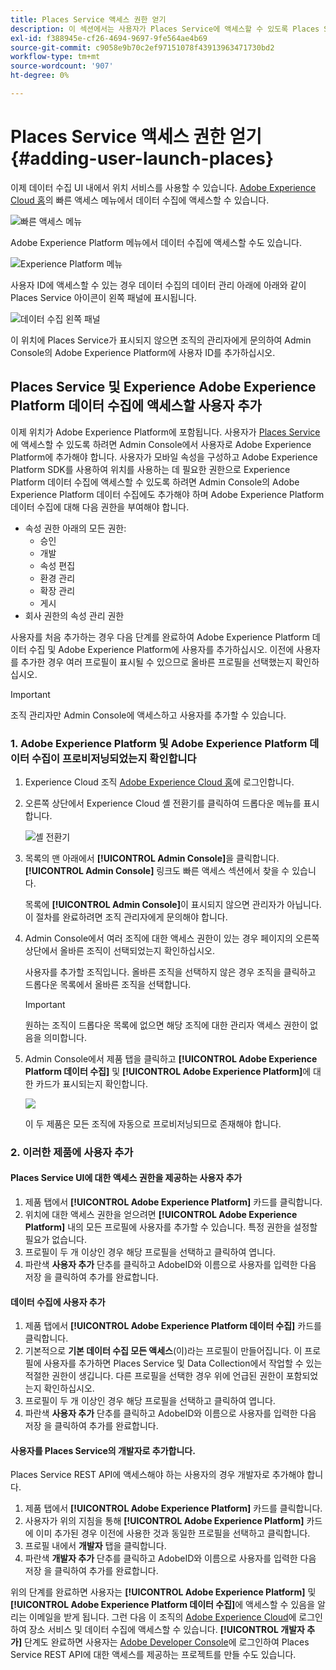 ```yaml
---
title: Places Service 액세스 권한 얻기
description: 이 섹션에서는 사용자가 Places Service에 액세스할 수 있도록 Places Service 및 Experience Platform Launch에 사용자를 추가하는 방법에 대해 설명합니다.
exl-id: f388945e-cf26-4694-9697-9fe564ae4b69
source-git-commit: c9058e9b70c2ef97151078f43913963471730bd2
workflow-type: tm+mt
source-wordcount: '907'
ht-degree: 0%

---
```


# Places Service 액세스 권한 얻기 {#adding-user-launch-places}

이제 데이터 수집 UI 내에서 위치 서비스를 사용할 수 있습니다. [Adobe Experience Cloud 홈](https://experience.adobe.com)의 빠른 액세스 메뉴에서 데이터 수집에 액세스할 수 있습니다.

![빠른 액세스 메뉴](/help/assets/quickaccess.png)

Adobe Experience Platform 메뉴에서 데이터 수집에 액세스할 수도 있습니다.

![Experience Platform 메뉴](/help/assets/solutionaccessmenu.png)

사용자 ID에 액세스할 수 있는 경우 데이터 수집의 데이터 관리 아래에 아래와 같이 Places Service 아이콘이 왼쪽 패널에 표시됩니다.

![데이터 수집 왼쪽 패널](/help/assets/places_in_data_collection.png)

이 위치에 Places Service가 표시되지 않으면 조직의 관리자에게 문의하여 Admin Console의 Adobe Experience Platform에 사용자 ID를 추가하십시오.

## Places Service 및 Experience Adobe Experience Platform 데이터 수집에 액세스할 사용자 추가

이제 위치가 Adobe Experience Platform에 포함됩니다. 사용자가 [Places Service](https://experience.adobe.com/#/data-collection/places)에 액세스할 수 있도록 하려면 Admin Console에서 사용자로 Adobe Experience Platform에 추가해야 합니다. 사용자가 모바일 속성을 구성하고 Adobe Experience Platform SDK를 사용하여 위치를 사용하는 데 필요한 권한으로 Experience Platform 데이터 수집에 액세스할 수 있도록 하려면 Admin Console의 Adobe Experience Platform 데이터 수집에도 추가해야 하며 Adobe Experience Platform 데이터 수집에 대해 다음 권한을 부여해야 합니다.

* 속성 권한 아래의 모든 권한:
   * 승인
   * 개발
   * 속성 편집
   * 환경 관리
   * 확장 관리
   * 게시
* 회사 권한의 속성 관리 권한

사용자를 처음 추가하는 경우 다음 단계를 완료하여 Adobe Experience Platform 데이터 수집 및 Adobe Experience Platform에 사용자를 추가하십시오. 이전에 사용자를 추가한 경우 여러 프로필이 표시될 수 있으므로 올바른 프로필을 선택했는지 확인하십시오.

>[!IMPORTANT]
>
>조직 관리자만 Admin Console에 액세스하고 사용자를 추가할 수 있습니다.

### 1. Adobe Experience Platform 및 Adobe Experience Platform 데이터 수집이 프로비저닝되었는지 확인합니다

1. Experience Cloud 조직 [Adobe Experience Cloud 홈](https://experience.adobe.com)에 로그인합니다.
1. 오른쪽 상단에서 Experience Cloud 셸 전환기를 클릭하여 드롭다운 메뉴를 표시합니다.

   ![셸 전환기](/help/assets/places_shell_switcher1.png)

1. 목록의 맨 아래에서 **[!UICONTROL Admin Console]**&#x200B;을 클릭합니다. **[!UICONTROL Admin Console]** 링크도 빠른 액세스 섹션에서 찾을 수 있습니다.

   목록에 **[!UICONTROL Admin Console]**&#x200B;이 표시되지 않으면 관리자가 아닙니다. 이 절차를 완료하려면 조직 관리자에게 문의해야 합니다.

1. Admin Console에서 여러 조직에 대한 액세스 권한이 있는 경우 페이지의 오른쪽 상단에서 올바른 조직이 선택되었는지 확인하십시오.

   사용자를 추가할 조직입니다. 올바른 조직을 선택하지 않은 경우 조직을 클릭하고 드롭다운 목록에서 올바른 조직을 선택합니다.

   >[!IMPORTANT]
   >
   >원하는 조직이 드롭다운 목록에 없으면 해당 조직에 대한 관리자 액세스 권한이 없음을 의미합니다.

1. Admin Console에서 제품 탭을 클릭하고 **[!UICONTROL Adobe Experience Platform 데이터 수집]** 및 **[!UICONTROL Adobe Experience Platform]**&#x200B;에 대한 카드가 표시되는지 확인합니다.

   ![](/help/assets/places_provisioned1.png)

   이 두 제품은 모든 조직에 자동으로 프로비저닝되므로 존재해야 합니다.


### 2. 이러한 제품에 사용자 추가

#### Places Service UI에 대한 액세스 권한을 제공하는 사용자 추가

1. 제품 탭에서 **[!UICONTROL Adobe Experience Platform]** 카드를 클릭합니다.
2. 위치에 대한 액세스 권한을 얻으려면 **[!UICONTROL Adobe Experience Platform]** 내의 모든 프로필에 사용자를 추가할 수 있습니다. 특정 권한을 설정할 필요가 없습니다.
3. 프로필이 두 개 이상인 경우 해당 프로필을 선택하고 클릭하여 엽니다.
4. 파란색 **사용자 추가** 단추를 클릭하고 AdobeID와 이름으로 사용자를 입력한 다음 저장 을 클릭하여 추가를 완료합니다.

#### 데이터 수집에 사용자 추가

1. 제품 탭에서 **[!UICONTROL Adobe Experience Platform 데이터 수집]** 카드를 클릭합니다.
2. 기본적으로 **기본 데이터 수집 모든 액세스**(이)라는 프로필이 만들어집니다. 이 프로필에 사용자를 추가하면 Places Service 및 Data Collection에서 작업할 수 있는 적절한 권한이 생깁니다. 다른 프로필을 선택한 경우 위에 언급된 권한이 포함되었는지 확인하십시오.
3. 프로필이 두 개 이상인 경우 해당 프로필을 선택하고 클릭하여 엽니다.
4. 파란색 **사용자 추가** 단추를 클릭하고 AdobeID와 이름으로 사용자를 입력한 다음 저장 을 클릭하여 추가를 완료합니다.

#### 사용자를 Places Service의 개발자로 추가합니다.

Places Service REST API에 액세스해야 하는 사용자의 경우 개발자로 추가해야 합니다.
1. 제품 탭에서 **[!UICONTROL Adobe Experience Platform]** 카드를 클릭합니다.
2. 사용자가 위의 지침을 통해 **[!UICONTROL Adobe Experience Platform]** 카드에 이미 추가된 경우 이전에 사용한 것과 동일한 프로필을 선택하고 클릭합니다.
3. 프로필 내에서 **개발자** 탭을 클릭합니다.
4. 파란색 **개발자 추가** 단추를 클릭하고 AdobeID와 이름으로 사용자를 입력한 다음 저장 을 클릭하여 추가를 완료합니다.

위의 단계를 완료하면 사용자는 **[!UICONTROL Adobe Experience Platform]** 및 **[!UICONTROL Adobe Experience Platform 데이터 수집]**&#x200B;에 액세스할 수 있음을 알리는 이메일을 받게 됩니다. 그런 다음 이 조직의 [Adobe Experience Cloud](https://experience.adobe.com)에 로그인하여 장소 서비스 및 데이터 수집에 액세스할 수 있습니다. **[!UICONTROL 개발자 추가]** 단계도 완료하면 사용자는 [Adobe Developer Console](https://developer.adobe.com/console/home)에 로그인하여 Places Service REST API에 대한 액세스를 제공하는 프로젝트를 만들 수도 있습니다.
